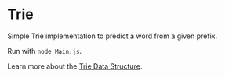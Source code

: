 # Trie

Simple Trie implementation to predict a word from a given prefix.

Run with `node Main.js`.

Learn more about the [Trie Data Structure](https://drstearns.github.io/tutorials/trie/).

